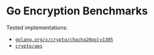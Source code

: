 # Go Encryption Benchmarks


Tested implementations:

* [`golang.org/x/crypto/chacha20poly1305`](https://golang.org/x/crypto/chacha20poly1305)
* [`crypto/aes`](https://pkg.go.dev/crypto/aes)
